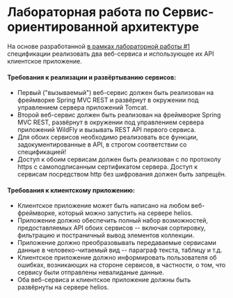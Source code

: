 # Лабораторная работа по Сервис-ориентированной архитектуре

На основе разработанной [в рамках лабораторной работы #1](https://se.ifmo.ru/~s285599/soa/) спецификации реализовать два
веб-сервиса и использующее их API клиентское приложение.

<h4>Требования к реализации и развёртыванию сервисов:</h4>

* Первый ("вызываемый") веб-сервис должен быть реализован на фреймворке Spring MVC REST и развёрнут в окружении под
  управлением сервера приложений Tomcat.
* Второй веб-сервис должен быть реализован на фреймворке Spring MVC REST, развёрнут в окружении под управлением сервера
  приложений WildFly и вызывать REST API первого сервиса.
* Для обоих сервисов необходимо реализовать все функции, задокументированные в API, в строгом соответствии со
  спецификацией!
* Доступ к обоим сервисам должен быть реализован с по протоколу https с самоподписанным сертификатом сервера. Доступ к
  сервисам посредством http без шифрования должен быть запрещён.

<h4>Требования к клиентскому приложению:</h4>

* Клиентское приложение может быть написано на любом веб-фреймворке, который можно запустить на сервере helios.
* Приложение должно обеспечить полный набор возможностей, предоставляемых API обоих сервисов -- включая сортировку,
  фильтрацию и постраничный вывод элементов коллекции.
* Приложение должно преобразовывать передаваемые сервисами данные в человеко-читаемый вид -- параграф текста, таблицу и
  т.д.
* Клиентское приложение должно информировать пользователя об ошибках, возникающих на стороне сервисов, в частности, о
  том, что сервису были отправлены невалиданые данные.
* Оба веб-сервиса и клиентское приложение должны быть развёрнуты на сервере helios.